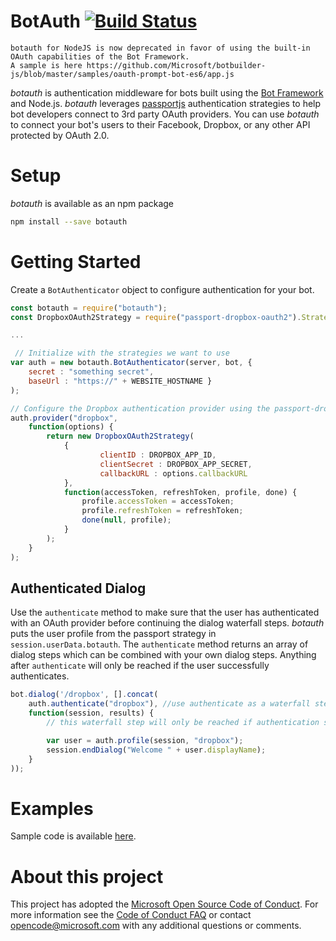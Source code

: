 # BotAuth [![Build Status](https://travis-ci.org/MicrosoftDX/botauth.svg?branch=master)](https://travis-ci.org/MicrosoftDX/botauth)

	botauth for NodeJS is now deprecated in favor of using the built-in OAuth capabilities of the Bot Framework.  
	A sample is here https://github.com/Microsoft/botbuilder-js/blob/master/samples/oauth-prompt-bot-es6/app.js

*botauth* is authentication middleware for bots built using the [Bot Framework](http://botframework.com) and Node.js. *botauth* leverages [passportjs](http://passportjs.org) authentication strategies to help bot developers connect to 3rd party OAuth providers. You can use *botauth* to connect your bot's users to their Facebook, Dropbox, or any other API protected by OAuth 2.0.

# Setup
*botauth* is available as an npm package
```bash
npm install --save botauth
```
# Getting Started
Create a `BotAuthenticator` object to configure authentication for your bot.

```javascript
const botauth = require("botauth");
const DropboxOAuth2Strategy = require("passport-dropbox-oauth2").Strategy;

...

 // Initialize with the strategies we want to use
var auth = new botauth.BotAuthenticator(server, bot, {
	secret : "something secret",
	baseUrl : "https://" + WEBSITE_HOSTNAME }
);

// Configure the Dropbox authentication provider using the passport-dropbox strategy
auth.provider("dropbox",
	function(options) {
		return new DropboxOAuth2Strategy(
			{
    				clientID : DROPBOX_APP_ID,
    				clientSecret : DROPBOX_APP_SECRET,
					callbackURL : options.callbackURL
			},
			function(accessToken, refreshToken, profile, done) {
				profile.accessToken = accessToken;
				profile.refreshToken = refreshToken;
				done(null, profile);
			}
		);
	}
);

```

## Authenticated Dialog
Use the `authenticate` method to make sure that the user has authenticated with an OAuth provider before continuing the dialog waterfall steps.  *botauth* puts the user profile from the passport strategy in `session.userData.botauth`. The `authenticate` method returns an array of dialog steps which can be combined with your own dialog steps.  Anything after `authenticate` will only be reached if the user successfully authenticates.

```javascript
bot.dialog('/dropbox', [].concat(
	auth.authenticate("dropbox"), //use authenticate as a waterfall step
	function(session, results) {
		// this waterfall step will only be reached if authentication succeeded

		var user = auth.profile(session, "dropbox");
		session.endDialog("Welcome " + user.displayName);
	}
));
```

# Examples

Sample code is available [here](examples/).

# About this project
This project has adopted the [Microsoft Open Source Code of
Conduct](https://opensource.microsoft.com/codeofconduct/).
For more information see the [Code of Conduct
FAQ](https://opensource.microsoft.com/codeofconduct/faq/) or
contact [opencode@microsoft.com](mailto:opencode@microsoft.com)
with any additional questions or comments.
